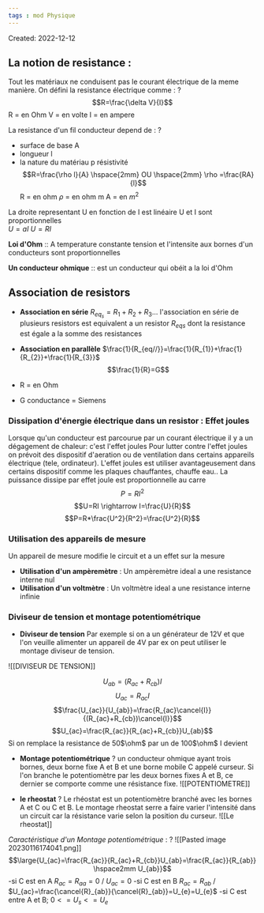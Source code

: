 ```yaml
---
tags : mod Physique
---
```

Created: 2022-12-12

## La notion de resistance : 
Tout les matériaux ne conduisent pas le courant électrique de la meme manière.
On défini la resistance électrique comme : 
?
$$R=\frac{\delta V}{I}$$ 
R = en Ohm
V = en volte 
I = en ampere 
<!--SR:!2023-02-16,8,230-->

La resistance d'un fil conducteur depend de :
?
- surface de base A
- longueur l
- la nature du matériau p résistivité 
$$R=\frac{\rho l}{A} \hspace{2mm} OU \hspace{2mm} \rho =\frac{RA}{l}$$ R = en ohm 
$\rho$ = en ohm m 
A = en $m^2$ 
<!--SR:!2023-02-13,5,228-->



La droite representant U en fonction de I est linéaire U et I sont proportionnelles  
$U=aI$ 
$U=RI$ 

**Loi d'Ohm** :: A temperature constante tension et l'intensite aux bornes d'un conducteurs sont proportionnelles 
<!--SR:!2023-03-13,33,248-->

**Un conducteur ohmique** :: est un conducteur qui obéit a la loi d'Ohm 
<!--SR:!2023-03-31,51,290-->

## Association de resistors 

- **Association en série** $R_{eq_{s}}=R_{1}+R_{2}+R_{3}...$ 
l'association en série de plusieurs resistors est equivalent a un resistor $R_{eqs}$ dont la resistance est égale a la somme des resistances 

- **Association en parallèle** $\frac{1}{R_{eq//}}=\frac{1}{R_{1}}+\frac{1}{R_{2}}+\frac{1}{R_{3}}$ 
 $$\frac{1}{R}=G$$
- R = en Ohm
- G conductance = Siemens 

### Dissipation d'énergie électrique dans un resistor : Effet joules
Lorsque qu'un conducteur est parcourue par un courant électrique il y a un dégagement de chaleur: c'est l'effet joules
Pour lutter contre l'effet joules on prévoit des dispositif d'aeration ou de ventilation dans certains appareils électrique (tele, ordinateur). L'effet joules est utiliser avantageusement dans certains dispositif comme les plaques chauffantes, chauffe eau..
La puissance dissipe par effet joule est proportionnelle au carre
$$P=RI^2$$
$$U=RI \rightarrow I=\frac{U}{R}$$
$$P=R*\frac{U^2}{R^2}=\frac{U^2}{R}$$ 
### Utilisation des appareils de mesure 
Un appareil de mesure modifie le circuit et a un effet sur la mesure 
- **Utilisation d'un ampèremètre** :
Un ampèremètre ideal a une resistance interne nul
-  **Utilisation d'un voltmètre** :
Un voltmètre ideal a une resistance interne infinie 

### Diviseur de tension et montage potentiométrique
- **Diviseur de tension**
Par exemple si on a un générateur de 12V et que l'on veuille alimenter un appareil de 4V par ex on peut utiliser le montage diviseur de tension.

![[DIVISEUR DE TENSION]]

$$U_{ab}=(R_{ac}+R_{cb})I$$
$$U_{ac}=R_{ac}I$$
$$\frac{U_{ac}}{U_{ab}}=\frac{R_{ac}\cancel{I}}{(R_{ac}+R_{cb})\cancel{I}}$$
$$U_{ac}=\frac{R_{ac}}{R_{ac}+R_{cb}}U_{ab}$$
Si on remplace la resistance de 50$\ohm$ par un de 100$\ohm$ I devient

- **Montage potentiométrique**
?
un conducteur ohmique ayant trois bornes, deux borne fixe A et B et une borne mobile C appelé curseur. Si l'on branche le potentiomètre par les deux bornes fixes A et B, ce dernier se comporte comme une résistance fixe.
![[POTENTIOMETRE]]
<!--SR:!2023-01-25,2,228-->

- **le rheostat**
?
Le rhéostat est un potentiomètre branché avec les bornes A et C ou C et B. Le montage rheostat serre a faire varier l'intensité dans un circuit car la résistance varie selon la position du curseur.
![[Le rheostat]]
<!--SR:!2023-02-11,3,208-->

*Caractéristique d'un Montage potentiométrique* :
?
![[Pasted image 20230116174041.png]]
$$\large{U_{ac}=\frac{R_{ac}}{R_{ac}+R_{cb}}U_{ab}=\frac{R_{ac}}{R_{ab}} \hspace2mm U_{ab}}$$
-si C est en A $R_{ac}=R_{aa}=0$ /  $U_{ac}=0$
-si C est en B $R_{ac}=R_{ab}$  /  $U_{ac}=\frac{\cancel{R}_{ab}}{\cancel{R}_{ab}}=U_{e}=U_{e}$ 
-si C est entre A et B; $0<=U_s<=U_e$ 
<!--SR:!2023-02-09,1,170-->